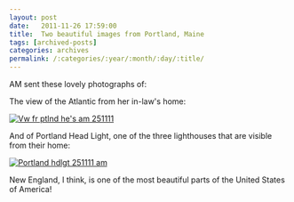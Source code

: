 ```yaml
---
layout: post
date:	2011-11-26 17:59:00
title:  Two beautiful images from Portland, Maine
tags: [archived-posts]
categories: archives
permalink: /:categories/:year/:month/:day/:title/
---
```

AM sent these lovely photographs  of:


The view of the Atlantic from her in-law's home:

<a href="http://s1142.photobucket.com/albums/n602/Deepapctrsglr/?action=view&amp;current=IMG_20111125_155843.jpg" target="_blank"><img src="http://i1142.photobucket.com/albums/n602/Deepapctrsglr/IMG_20111125_155843.jpg" border="0" alt="Vw fr ptlnd he's am 251111"></a>

And of Portland Head Light, one of the three lighthouses that are visible from their home:


<a href="http://s1142.photobucket.com/albums/n602/Deepapctrsglr/?action=view&amp;current=IMG_20111125_154653.jpg" target="_blank"><img src="http://i1142.photobucket.com/albums/n602/Deepapctrsglr/IMG_20111125_154653.jpg" border="0" alt="Portland hdlgt 251111 am"></a>


New England, I think, is one of the most beautiful parts of the United States of America!
